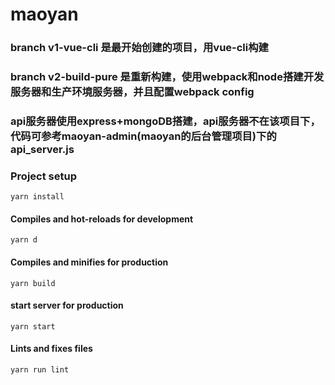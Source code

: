 # maoyan
### branch v1-vue-cli 是最开始创建的项目，用vue-cli构建
### branch v2-build-pure 是重新构建，使用webpack和node搭建开发服务器和生产环境服务器，并且配置webpack config
### api服务器使用express+mongoDB搭建，api服务器不在该项目下，代码可参考maoyan-admin(maoyan的后台管理项目)下的api_server.js

### Project setup
```
yarn install
```

#### Compiles and hot-reloads for development
```
yarn d
```

#### Compiles and minifies for production
```
yarn build
```
#### start server for production
```
yarn start
```
#### Lints and fixes files
```
yarn run lint
```
